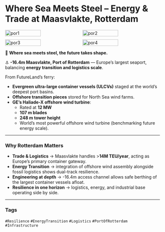 # Where Sea Meets Steel – Energy & Trade at Maasvlakte, Rotterdam

<div style="display:flex;flex-wrap:wrap;gap:10px">
  <img src="/alvin-site/JPG_VID/PXL_20220911_113021938.jpg?v=3" alt="por1" width="48%">
  <img src="/alvin-site/JPG_VID/PXL_20220911_113049897.jpg?v=3" alt="por2" width="48%">
  <img src="/alvin-site/JPG_VID/PXL_20220911_115243674.jpg?v=3" alt="por3" width="48%">
  <img src="/alvin-site/JPG_VID/PXL_20220911_120856347.jpg?v=3" alt="por4" width="48%">
</div>


🌊 **Where sea meets steel, the future takes shape.**  

⚓ **-16.4m Maasvlakte, Port of Rotterdam** — Europe’s largest seaport, balancing **energy transition and logistics scale**.  

From FutureLand’s ferry:  
- **Evergreen ultra-large container vessels (ULCVs)** staged at the world’s deepest port basins.  
- **Offshore transition pieces** stored for North Sea wind farms.  
- **GE’s Haliade-X offshore wind turbine**:  
  - Rated at **12 MW**  
  - **107 m blades**  
  - **248 m tower height**  
  - World’s most powerful offshore wind turbine (benchmarking future energy scale).  

---

### Why Rotterdam Matters  
- **Trade & Logistics** → Maasvlakte handles >**14M TEU/year**, acting as Europe’s primary container gateway.  
- **Energy Transition** → integration of offshore wind assembly alongside fossil logistics shows dual-track resilience.  
- **Engineering at depth** → -16.4m access channel allows safe berthing of the largest container vessels afloat.  
- **Resilience in one horizon** → logistics, energy, and industrial base operating side by side.  

---

### Tags  
`#Resilience` `#EnergyTransition` `#Logistics` `#PortOfRotterdam` `#Infrastructure`
